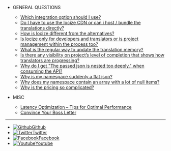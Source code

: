 <!-- - USING THE APPLICATION

  - [Where to start?](using-the-application/where-to-start.md)
  - [How to add a new namespace?](using-the-application/how-to-add-a-new-namespace.md)
  - [How to add a new language?](using-the-application/how-to-add-a-new-language.md)
  - [How to add, edit and delete keys?](using-the-application/how-to-add-edit-and-delete-keys.md)
  - [How to add a new version?](using-the-application/how-to-add-a-new-version.md)
  - [How to import from a file?](using-the-application/how-to-import-from-a-file.md)
  - [How to subscribe?](using-the-application/how-to-subscribe.md)
  - [How to change reference language?](using-the-application/how-to-change-reference-language.md)
  - [What is the difference of the buttons between the segments in the editor?](using-the-application/what-is-the-difference-of-the-buttons-between-the-segments-in-the-editor.md)
  - [How do the buttons in the editor work?](using-the-application/how-do-the-buttons-in-the-editor-work.md) -->

- GENERAL QUESTIONS

  - [Which integration option should I use?](general-questions/which-integration-option-should-i-use.md)
  - [Do I have to use the locize CDN or can i host / bundle the translations directly?](general-questions/do-i-have-to-use-the-locize-cdn-or-can-i-host-bundle-the-translations-directly.md)
  - [How is locize different from the alternatives?](general-questions/how-is-locize-different-from-the-alternatives.md)
  - [Is locize only for developers and translators or is project management within the process too?](general-questions/is-locize-only-for-developers-and-translators-or-is-project-management-within-the-process-too.md)
  - [What is the regular way to update the translation memory?](general-questions/what-is-the-regular-way-to-update-the-translation-memory.md)
  - [Is there any visibility on project’s level of completion that shows how translators are progressing?](general-questions/is-there-any-visibility-on-projects-level-of-completion-that-shows-how-translators-are-progressing-o.md)
  - [Why do I get "The passed json is nested too deeply." when consuming the API?](general-questions/why-do-i-get-the-passed-json-is-nested-too-deeply.-when-consuming-the-api.md)
  - [Why is my namespace suddenly a flat json?](general-questions/why-is-my-namespace-suddenly-a-flat-json.md)
  - [Why does my namespace contain an array with a lot of null items?](general-questions/why-does-my-namespace-contain-array-with-null-items.md)
  - [Why is the pricing so complicated?](general-questions/why-is-the-pricing-so-complicated.md)


- MISC

  - [Latency Optimization – Tips for Optimal Performance](misc/latency-optimization-tips-for-optimal-performance.md)
  - [Convince Your Boss Letter](misc/convince-your-boss-letter.md)


---
- [![Github](https://icongr.am/simple/github.svg?color=808080&size=16)Github](https://github.com/locize)
- [![Twitter](https://icongr.am/simple/twitter.svg?colored&size=16)Twitter](http://twitter.com/locize)
- [![Facebook](https://icongr.am/simple/facebook.svg?colored&size=16)Facebook](https://www.facebook.com/Locize-1672640746084189/)
- [![Youtube](https://icongr.am/simple/youtube.svg?colored&size=16)Youtube](https://www.youtube.com/channel/UCPYQjBbbXojUcB8qjeIB3uA)